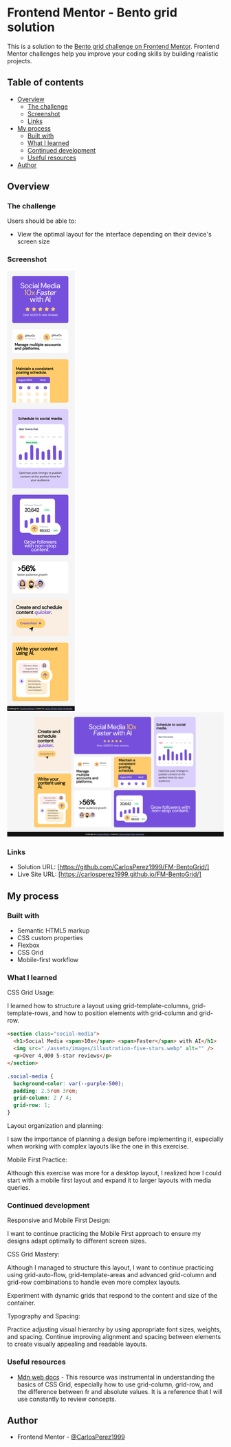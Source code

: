 # Frontend Mentor - Bento grid solution

This is a solution to the [Bento grid challenge on Frontend Mentor](https://www.frontendmentor.io/challenges/bento-grid-RMydElrlOj). Frontend Mentor challenges help you improve your coding skills by building realistic projects.

## Table of contents

- [Overview](#overview)
  - [The challenge](#the-challenge)
  - [Screenshot](#screenshot)
  - [Links](#links)
- [My process](#my-process)
  - [Built with](#built-with)
  - [What I learned](#what-i-learned)
  - [Continued development](#continued-development)
  - [Useful resources](#useful-resources)
- [Author](#author)

## Overview

### The challenge

Users should be able to:

- View the optimal layout for the interface depending on their device's screen size

### Screenshot

![mobile design](./assets/images/mobile_design.png)
![desktop design](./assets/images/desktop_design.png)

### Links

- Solution URL: [https://github.com/CarlosPerez1999/FM-BentoGrid/]
- Live Site URL: [https://carlosperez1999.github.io/FM-BentoGrid/]

## My process

### Built with

- Semantic HTML5 markup
- CSS custom properties
- Flexbox
- CSS Grid
- Mobile-first workflow

### What I learned

CSS Grid Usage:

I learned how to structure a layout using grid-template-columns, grid-template-rows, and how to position elements with grid-column and grid-row.

```html
<section class="social-media">
  <h1>Social Media <span>10x</span> <span>Faster</span> with AI</h1>
  <img src="./assets/images/illustration-five-stars.webp" alt="" />
  <p>Over 4,000 5-star reviews</p>
</section>
```

```css
.social-media {
  background-color: var(--purple-500);
  padding: 2.5rem 3rem;
  grid-column: 2 / 4;
  grid-row: 1;
}
```

Layout organization and planning:

I saw the importance of planning a design before implementing it, especially when working with complex layouts like the one in this exercise.

Mobile First Practice:

Although this exercise was more for a desktop layout, I realized how I could start with a mobile first layout and expand it to larger layouts with media queries.

### Continued development

Responsive and Mobile First Design:

I want to continue practicing the Mobile First approach to ensure my designs adapt optimally to different screen sizes.

CSS Grid Mastery:

Although I managed to structure this layout, I want to continue practicing using grid-auto-flow, grid-template-areas and advanced grid-column and grid-row combinations to handle even more complex layouts.

Experiment with dynamic grids that respond to the content and size of the container.

Typography and Spacing:

Practice adjusting visual hierarchy by using appropriate font sizes, weights, and spacing.
Continue improving alignment and spacing between elements to create visually appealing and readable layouts.

### Useful resources

- [Mdn web docs](https://developer.mozilla.org/en-US/docs/Web/CSS/grid) - This resource was instrumental in understanding the basics of CSS Grid, especially how to use grid-column, grid-row, and the difference between fr and absolute values. It is a reference that I will use constantly to review concepts.

## Author
- Frontend Mentor - [@CarlosPerez1999](https://www.frontendmentor.io/profile/yourusername)


